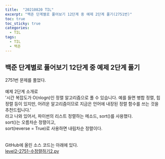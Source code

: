 ```yaml
---
title:  "20210820 TIL"
excerpt: "백준 단계별로 풀어보기 12단계 중 예제 2단계 풀기(2751번)"
toc: true
toc_sticky: true
categories:
  - TIL
tags:
  - TIL
  - 백준
---
```


## 백준 단계별로 풀어보기 12단계 중 예제 2단계 풀기  
2751번 문제를 풀었다.  
<br>
예제 2단계 소개로  
'시간 복잡도가 O(nlogn)인 정렬 알고리즘으로 풀 수 있습니다. 예를 들면 병합 정렬, 힙 정렬 등이 있지만, 어려운 알고리즘이므로 지금은 언어에 내장된 정렬 함수를 쓰는 것을 추천드립니다.'  
라고 나와 있어서,
파이썬의 리스트 정렬하는 메소드, sort()를 사용했다.  
sort()는 오름차순 정렬이고,  
sort(reverse = True)로 사용하면 내림차순 정렬이다.  
<br>
<br>
GitHub에 올린 소스 코드는 아래에 있다.  
[level2-2751-수정렬하기2.py](https://github.com/leeryeongsong/baekjoon-step-by-step-python3/blob/main/step12/level2-2751-%EC%88%98%EC%A0%95%EB%A0%AC%ED%95%98%EA%B8%B02.py)  
<br>
